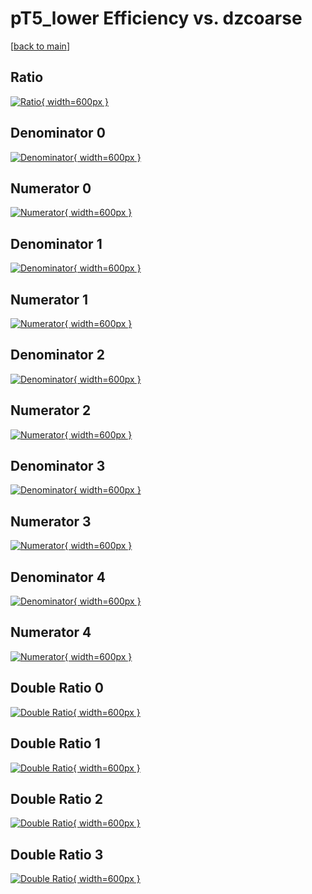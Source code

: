 # pT5_lower Efficiency vs. dzcoarse

[[back to main](./)]



## Ratio

[![Ratio](../mtv/var/pT5_lower_xtr_0_-1_eff_dzcoarse.png){ width=600px }](../mtv/var/pT5_lower_xtr_0_-1_eff_dzcoarse.pdf)

## Denominator 0

[![Denominator](../mtv/den/pT5_lower_xtr_0_-1_eff_dzcoarse_den0.png){ width=600px }](../mtv/den/pT5_lower_xtr_0_-1_eff_dzcoarse_den0.pdf)

## Numerator 0

[![Numerator](../mtv/num/pT5_lower_xtr_0_-1_eff_dzcoarse_num0.png){ width=600px }](../mtv/num/pT5_lower_xtr_0_-1_eff_dzcoarse_num0.pdf)

## Denominator 1

[![Denominator](../mtv/den/pT5_lower_xtr_0_-1_eff_dzcoarse_den1.png){ width=600px }](../mtv/den/pT5_lower_xtr_0_-1_eff_dzcoarse_den1.pdf)

## Numerator 1

[![Numerator](../mtv/num/pT5_lower_xtr_0_-1_eff_dzcoarse_num1.png){ width=600px }](../mtv/num/pT5_lower_xtr_0_-1_eff_dzcoarse_num1.pdf)

## Denominator 2

[![Denominator](../mtv/den/pT5_lower_xtr_0_-1_eff_dzcoarse_den2.png){ width=600px }](../mtv/den/pT5_lower_xtr_0_-1_eff_dzcoarse_den2.pdf)

## Numerator 2

[![Numerator](../mtv/num/pT5_lower_xtr_0_-1_eff_dzcoarse_num2.png){ width=600px }](../mtv/num/pT5_lower_xtr_0_-1_eff_dzcoarse_num2.pdf)

## Denominator 3

[![Denominator](../mtv/den/pT5_lower_xtr_0_-1_eff_dzcoarse_den3.png){ width=600px }](../mtv/den/pT5_lower_xtr_0_-1_eff_dzcoarse_den3.pdf)

## Numerator 3

[![Numerator](../mtv/num/pT5_lower_xtr_0_-1_eff_dzcoarse_num3.png){ width=600px }](../mtv/num/pT5_lower_xtr_0_-1_eff_dzcoarse_num3.pdf)

## Denominator 4

[![Denominator](../mtv/den/pT5_lower_xtr_0_-1_eff_dzcoarse_den4.png){ width=600px }](../mtv/den/pT5_lower_xtr_0_-1_eff_dzcoarse_den4.pdf)

## Numerator 4

[![Numerator](../mtv/num/pT5_lower_xtr_0_-1_eff_dzcoarse_num4.png){ width=600px }](../mtv/num/pT5_lower_xtr_0_-1_eff_dzcoarse_num4.pdf)

## Double Ratio 0

[![Double Ratio](../mtv/ratio/pT5_lower_xtr_0_-1_eff_dzcoarse_ratio0.png){ width=600px }](../mtv/ratio/pT5_lower_xtr_0_-1_eff_dzcoarse_ratio0.pdf)

## Double Ratio 1

[![Double Ratio](../mtv/ratio/pT5_lower_xtr_0_-1_eff_dzcoarse_ratio1.png){ width=600px }](../mtv/ratio/pT5_lower_xtr_0_-1_eff_dzcoarse_ratio1.pdf)

## Double Ratio 2

[![Double Ratio](../mtv/ratio/pT5_lower_xtr_0_-1_eff_dzcoarse_ratio2.png){ width=600px }](../mtv/ratio/pT5_lower_xtr_0_-1_eff_dzcoarse_ratio2.pdf)

## Double Ratio 3

[![Double Ratio](../mtv/ratio/pT5_lower_xtr_0_-1_eff_dzcoarse_ratio3.png){ width=600px }](../mtv/ratio/pT5_lower_xtr_0_-1_eff_dzcoarse_ratio3.pdf)

